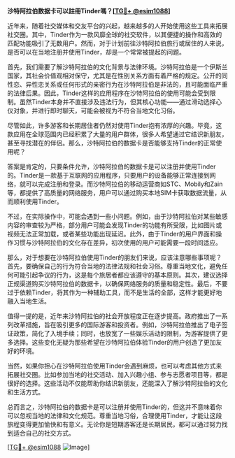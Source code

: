 **沙特阿拉伯数据卡可以註冊Tinder嗎？[[TG💪+ @esim1088](https://t.me/s/esim1088)]**

近年来，随着社交媒体和交友平台的兴起，越来越多的人开始使用这些工具来拓展社交圈。其中，Tinder作为一款风靡全球的社交软件，以其便捷的操作和高效的匹配功能吸引了无数用户。然而，对于计划前往沙特阿拉伯旅行或居住的人来说，是否可以在当地注册并使用Tinder，却是一个常常被提起的问题。

首先，我们需要了解沙特阿拉伯的文化背景与法律环境。沙特阿拉伯是一个伊斯兰国家，其社会价值观相对保守，尤其是在性别关系方面有着严格的规定。公开的同性恋、异性恋关系或任何形式的亲密行为在沙特阿拉伯是非法的，且可能面临严重的法律后果。因此，Tinder这样的应用程序在沙特阿拉伯的使用可能会受到限制。虽然Tinder本身并不直接涉及违法行为，但其核心功能——通过滑动选择心仪对象，并进行即时聊天，可能会被视为不符合当地文化习俗。

尽管如此，许多游客和长期居住者仍然对使用Tinder抱有浓厚的兴趣。毕竟，这款应用在全球范围内已经积累了大量的用户群体，很多人希望通过它结识新朋友，甚至寻找潜在的伴侣。那么，沙特阿拉伯的数据卡是否能够支持Tinder的正常使用呢？

答案是肯定的，只要条件允许，沙特阿拉伯的数据卡是可以注册并使用Tinder的。Tinder是一款基于互联网的应用程序，只要用户的设备能够正常连接到网络，就可以完成注册和登录。而沙特阿拉伯的移动运营商如STC、Mobily和Zain等，都提供了高质量的网络服务，用户可以通过购买本地SIM卡获取数据流量，从而顺利使用Tinder。

不过，在实际操作中，可能会遇到一些小问题。例如，由于沙特阿拉伯对某些敏感内容的审查较为严格，部分用户可能会发现Tinder的功能有所受限，比如图片或视频无法正常加载，或者某些功能出现延迟。此外，由于Tinder的用户界面和操作习惯与沙特阿拉伯的文化存在差异，初次使用的用户可能需要一段时间适应。

那么，对于想要在沙特阿拉伯使用Tinder的朋友们来说，应该注意哪些事项呢？首先，要确保自己的行为符合当地的法律法规和社会习俗。尊重当地文化，避免任何可能引起争议的行为，这是每个旅居者都应该遵守的基本原则。其次，建议选择正规渠道购买沙特阿拉伯的数据卡，以确保网络服务的质量和稳定性。最后，不要过于依赖Tinder，将其作为一种辅助工具，而不是生活的全部，这样才能更好地融入当地生活。

值得一提的是，近年来沙特阿拉伯的社会开放程度正在逐步提高。政府推出了一系列改革措施，旨在吸引更多的国际游客和投资者。例如，沙特阿拉伯推出了电子签证政策，简化了入境手续；同时，也放宽了一些娱乐活动的限制，为游客提供了更多选择。这些变化无疑为那些希望在沙特阿拉伯体验Tinder的用户创造了更加友好的环境。

当然，如果你担心在沙特阿拉伯使用Tinder会遇到麻烦，也可以考虑其他方式来拓展社交圈。比如参加当地的社交活动、加入兴趣小组、参与志愿者项目等，都是很好的选择。这些活动不仅能帮助你结识新朋友，还能深入了解沙特阿拉伯的文化和生活方式。

总而言之，沙特阿拉伯的数据卡是可以注册并使用Tinder的，但这并不意味着你可以忽视当地的法律和文化规范。尊重当地习俗，合理使用Tinder，才能让这段旅程变得更加愉快和有意义。无论你是短期游客还是长期居民，都可以通过努力找到适合自己的社交方式。

[[TG💪+ @esim1088](https://t.me/s/esim1088) ![Image](https://i.postimg.cc/4NQfJmqS/Snipaste-2025-05-13-00-14-12.png)]